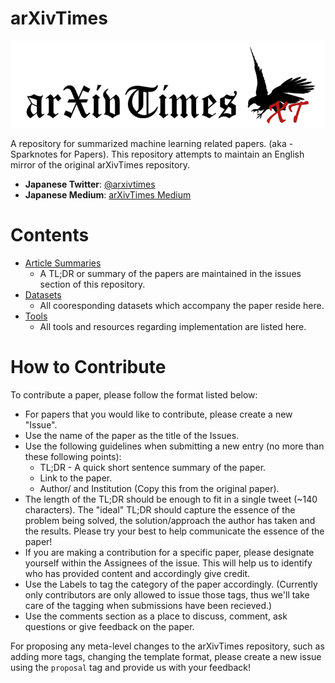 # arXivTimes

![arXivTimesLogo.PNG](./arXivTimesLogo.png)

A repository for summarized machine learning related papers. (aka - Sparknotes for Papers). This repository attempts to maintain an English mirror of the original arXivTimes repository.

* **Japanese Twitter**: [@arxivtimes](https://twitter.com/arxivtimes)
* **Japanese Medium**: [arXivTimes Medium](https://medium.com/@arxivtimes)

# Contents

* [Article Summaries](https://github.com/arXivTimes/arXivTimes/issues)
  * A TL;DR or summary of the papers are maintained in the issues section of this repository.
* [Datasets](https://github.com/arXivTimes/arXivTimes/tree/master/datasets)
  * All cooresponding datasets which accompany the paper reside here.
* [Tools](https://github.com/arXivTimes/arXivTimes/tree/master/tools)
  * All tools and resources regarding implementation are listed here.

# How to Contribute

To contribute a paper, please follow the format listed below:

* For papers that you would like to contribute, please create a new "Issue".
* Use the name of the paper as the title of the Issues.
* Use the following guidelines when submitting a new entry (no more than these following points):
  * TL;DR - A quick short sentence summary of the paper.
  * Link to the paper.
  * Author/ and Institution (Copy this from the original paper).
* The length of the TL;DR should be enough to fit in a single tweet (~140 characters). The "ideal" TL;DR should capture the essence of the problem being solved, the solution/approach the author has taken and the results. Please try your best to help communicate the essence of the paper!
* If you are making a contribution for a specific paper, please designate yourself within the Assignees of the issue. This will help us to identify who has provided content and accordingly give credit.
* Use the Labels to tag the category of the paper accordingly. (Currently only contributors are only allowed to issue those tags, thus we'll take care of the tagging when submissions have been recieved.)
* Use the comments section as a place to discuss, comment, ask questions or give feedback on the paper.

For proposing any meta-level changes to the arXivTimes repository, such as adding more tags, changing the template format, please create a new issue using the `proposal` tag and provide us with your feedback!
